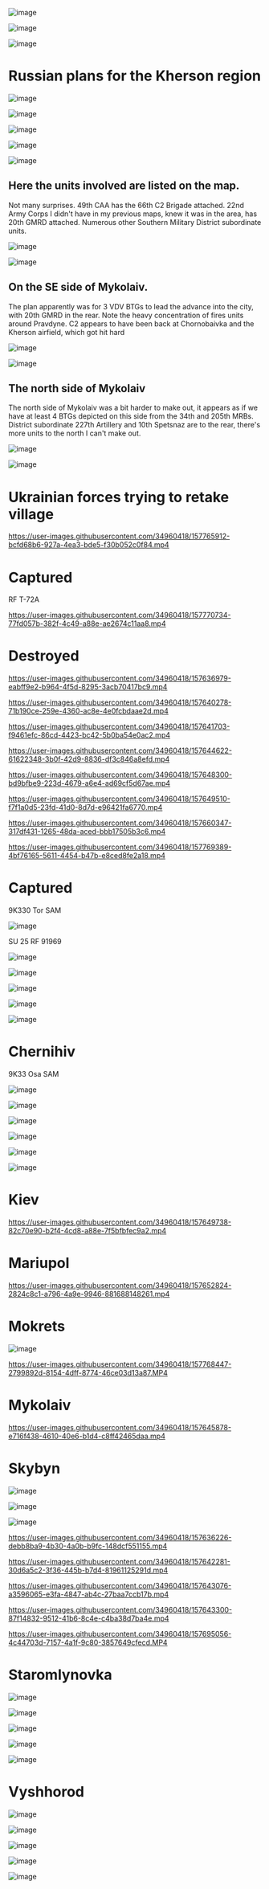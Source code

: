![image](https://user-images.githubusercontent.com/34960418/157643531-bd94bf9b-9488-4b36-ab33-a73e4576c213.png)

![image](https://user-images.githubusercontent.com/34960418/157710628-3b86bb7b-6c79-4699-b5a4-0ae46fd7d161.png)

![image](https://user-images.githubusercontent.com/34960418/157766499-9a47a26d-c421-4750-b0c4-8184100302e7.png)


# Russian plans for the Kherson region

![image](https://user-images.githubusercontent.com/34960418/159467948-4215bda3-6ee6-42a3-8743-1d1a7b44e2e5.png)

![image](https://user-images.githubusercontent.com/34960418/159468055-51c2d364-554c-40eb-9018-be653ef5c013.png)

![image](https://user-images.githubusercontent.com/34960418/159466683-104faf4b-7743-490b-9104-f3182f113ce3.png)

![image](https://user-images.githubusercontent.com/34960418/159466696-7e7c8f90-8132-4e29-a572-c019257f2781.png)

![image](https://user-images.githubusercontent.com/34960418/159466714-45555237-e69d-43bb-a9ba-2a66cbd3f2a4.png)

## Here the units involved are listed on the map. 

Not many surprises. 49th CAA has the 66th C2 Brigade attached. 22nd Army Corps I didn't have in my previous maps, knew it was in the area, has 20th GMRD attached. Numerous other Southern Military District subordinate units.

![image](https://user-images.githubusercontent.com/34960418/159466882-31a6a922-fcf2-4954-b5ca-f0c7c98bc531.png)

![image](https://user-images.githubusercontent.com/34960418/159466896-5d8f2473-97ad-4859-bc0e-b3536cc16b2c.png)

## On the SE side of Mykolaiv. 

The plan apparently was for 3 VDV BTGs to lead the advance into the city, with 20th GMRD in the rear. Note the heavy concentration of fires units around Pravdyne. C2 appears to have been back at Chornobaivka and the Kherson airfield, which got hit hard

![image](https://user-images.githubusercontent.com/34960418/159467131-dcfa21fe-2506-4981-ad77-41c4a0b534f8.png)

![image](https://user-images.githubusercontent.com/34960418/159467156-47918850-ecfe-4d57-b785-69b7a80e1848.png)


## The north side of Mykolaiv

The north side of Mykolaiv was a bit harder to make out, it appears as if we have at least 4 BTGs depicted on this side from the 34th and 205th MRBs. District subordinate 227th Artillery and 10th Spetsnaz are to the rear, there's more units to the north I can't make out.

![image](https://user-images.githubusercontent.com/34960418/159467749-f0210072-0dc1-46f3-a894-1fd637f24682.png)

![image](https://user-images.githubusercontent.com/34960418/159467758-e807e7ed-f9a7-4008-a04e-43dc8e5fa25d.png)





# Ukrainian forces trying to retake village

https://user-images.githubusercontent.com/34960418/157765912-bcfd68b6-927a-4ea3-bde5-f30b052c0f84.mp4


# Captured

RF T-72A

https://user-images.githubusercontent.com/34960418/157770734-77fd057b-382f-4c49-a88e-ae2674c11aa8.mp4



# Destroyed

https://user-images.githubusercontent.com/34960418/157636979-eabff9e2-b964-4f5d-8295-3acb70417bc9.mp4

https://user-images.githubusercontent.com/34960418/157640278-71b190ce-259e-4360-ac8e-4e0fcbdaae2d.mp4

https://user-images.githubusercontent.com/34960418/157641703-f9461efc-86cd-4423-bc42-5b0ba54e0ac2.mp4

https://user-images.githubusercontent.com/34960418/157644622-61622348-3b0f-42d9-8836-df3c846a8efd.mp4

https://user-images.githubusercontent.com/34960418/157648300-bd9bfbe9-223d-4679-a6e4-ad69cf5d67ae.mp4

https://user-images.githubusercontent.com/34960418/157649510-f7f1a0d5-23fd-41d0-8d7d-e96421fa6770.mp4

https://user-images.githubusercontent.com/34960418/157660347-317df431-1265-48da-aced-bbb17505b3c6.mp4

https://user-images.githubusercontent.com/34960418/157769389-4bf76165-5611-4454-b47b-e8ced8fe2a18.mp4





# Captured

9K330 Tor SAM

![image](https://user-images.githubusercontent.com/34960418/157692298-5caa3372-ad5a-49a4-b691-06a519f1506a.png)





SU 25 RF 91969

![image](https://user-images.githubusercontent.com/34960418/157653796-a0cfd0b9-f352-4ea4-b6ba-5de399e29053.png)

![image](https://user-images.githubusercontent.com/34960418/157653821-547cf83d-d024-4ed9-8e1f-7ea9d26c4899.png)

![image](https://user-images.githubusercontent.com/34960418/157653843-ec672b65-af22-4c95-a50d-9c9f313f7bf0.png)

![image](https://user-images.githubusercontent.com/34960418/157655487-6b8e0385-8d78-4149-ad02-dcaf61e00540.png)

![image](https://user-images.githubusercontent.com/34960418/157662268-45a29883-ab29-440b-b085-3ddeec90945f.png)




# Chernihiv

9K33 Osa SAM

![image](https://user-images.githubusercontent.com/34960418/157646406-b1a6bab5-ed57-4f8d-9788-d770e2f5afd0.png)

![image](https://user-images.githubusercontent.com/34960418/157646484-57cd80dc-6bd4-4ed6-8978-023a3aaa4cc3.png)

![image](https://user-images.githubusercontent.com/34960418/157646507-94038a02-5c73-4d74-818a-62b944343740.png)

![image](https://user-images.githubusercontent.com/34960418/157713488-70b6b4d1-c06b-4646-b080-97d085061b64.png)

![image](https://user-images.githubusercontent.com/34960418/157713552-93b7f1ea-c812-456a-af3a-e0bb21b380f5.png)


![image](https://user-images.githubusercontent.com/34960418/157713521-e8466361-0722-4394-8587-ebb50fedf580.png)



# Kiev

https://user-images.githubusercontent.com/34960418/157649738-82c70e90-b2f4-4cd8-a88e-7f5bfbfec9a2.mp4



# Mariupol

https://user-images.githubusercontent.com/34960418/157652824-2824c8c1-a796-4a9e-9946-881688148261.mp4



# Mokrets

![image](https://user-images.githubusercontent.com/34960418/157768493-e147f6ba-e57d-4b2d-a0c0-4f683ec4d97a.png)

https://user-images.githubusercontent.com/34960418/157768447-2799892d-8154-4dff-8774-46ce03d13a87.MP4





# Mykolaiv

https://user-images.githubusercontent.com/34960418/157645878-e716f438-4610-40e6-b1d4-c8ff42465daa.mp4



# Skybyn

![image](https://user-images.githubusercontent.com/34960418/157636026-37e3a34b-f9c9-4748-8d40-eb5978073db7.png)

![image](https://user-images.githubusercontent.com/34960418/157636560-3997c07b-0d25-483e-80fe-e0d2342b999e.png)

![image](https://user-images.githubusercontent.com/34960418/157636583-59bfc8a4-2a7a-4920-8492-2bbc48f35388.png)

https://user-images.githubusercontent.com/34960418/157636226-debb8ba9-4b30-4a0b-b9fc-148dcf551155.mp4

https://user-images.githubusercontent.com/34960418/157642281-30d6a5c2-3f36-445b-b7d4-81961125291d.mp4

https://user-images.githubusercontent.com/34960418/157643076-a3596065-e3fa-4847-ab4c-27baa7ccb17b.mp4

https://user-images.githubusercontent.com/34960418/157643300-87f14832-9512-41b6-8c4e-c4ba38d7ba4e.mp4

https://user-images.githubusercontent.com/34960418/157695056-4c44703d-7157-4a1f-9c80-3857649cfecd.MP4




# Staromlynovka

![image](https://user-images.githubusercontent.com/34960418/157645042-cdd32f30-1ff5-4421-ad96-33bbca1ff3d6.png)

![image](https://user-images.githubusercontent.com/34960418/157644849-c49e7431-61e8-42ea-b6b4-67e459d6d637.png)

![image](https://user-images.githubusercontent.com/34960418/157645261-267f3d00-fdb7-4dc8-bb6d-ce29b240b7a7.png)

![image](https://user-images.githubusercontent.com/34960418/157645205-84f84f9b-fbf3-404e-b934-1c4f5a13f266.png)

![image](https://user-images.githubusercontent.com/34960418/157645230-b1bb0a12-2622-4b73-a3fe-bb45c0a15a81.png)






# Vyshhorod

![image](https://user-images.githubusercontent.com/34960418/157637230-cf3e5b03-d5af-4969-992b-fc964794be51.png)

![image](https://user-images.githubusercontent.com/34960418/157637292-b16a3396-f2ce-499a-943d-5e4365be4619.png)

![image](https://user-images.githubusercontent.com/34960418/157637342-a4f59d6a-a378-43fb-8e4e-dc15d467592b.png)

![image](https://user-images.githubusercontent.com/34960418/157637317-0b18ebc4-ca5b-4b71-9887-2bc96ab3b5c9.png)

![image](https://user-images.githubusercontent.com/34960418/157637407-4e331556-774f-4beb-8c8f-7bf5ee1e9122.png)

